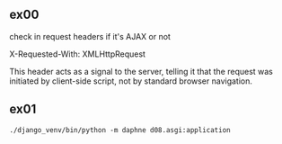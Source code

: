 
## ex00
check in request headers if it's AJAX or not

X-Requested-With: XMLHttpRequest

This header acts as a signal to the server, telling it that the request was initiated by client-side script, not by standard browser navigation.

## ex01
```
./django_venv/bin/python -m daphne d08.asgi:application
```